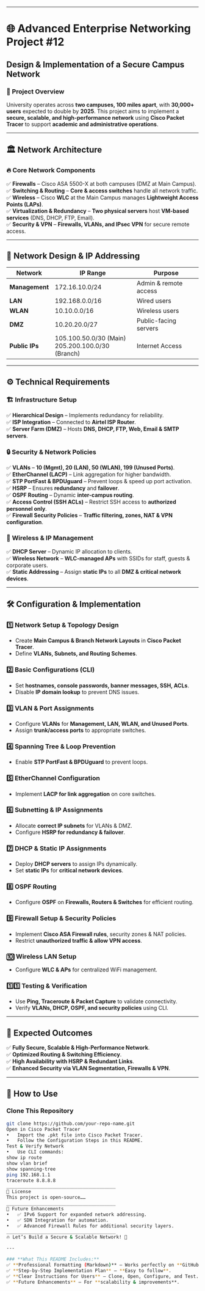 ________________________________________
# 🌐 Advanced Enterprise Networking Project #12  
## **Design & Implementation of a Secure Campus Network**  

### 📌 Project Overview  
University operates across **two campuses, 100 miles apart**, with **30,000+ users** expected to double by **2025**. This project aims to implement a **secure, scalable, and high-performance network** using **Cisco Packet Tracer** to support **academic and administrative operations**.  

---

## 🏛 **Network Architecture**  

### 🔥 **Core Network Components**  
✅ **Firewalls** – Cisco ASA 5500-X at both campuses (DMZ at Main Campus).  
✅ **Switching & Routing** – **Core & access switches** handle all network traffic.  
✅ **Wireless** – Cisco **WLC** at the Main Campus manages **Lightweight Access Points (LAPs)**.  
✅ **Virtualization & Redundancy** – **Two physical servers** host **VM-based services** (DNS, DHCP, FTP, Email).  
✅ **Security & VPN** – **Firewalls, VLANs, and IPsec VPN** for secure remote access.  

---

## 📡 **Network Design & IP Addressing**  
| **Network**    | **IP Range**         | **Purpose** |
|---------------|---------------------|-------------|
| **Management** | 172.16.10.0/24      | Admin & remote access |
| **LAN**        | 192.168.0.0/16      | Wired users |
| **WLAN**       | 10.10.0.0/16        | Wireless users |
| **DMZ**        | 10.20.20.0/27       | Public-facing servers |
| **Public IPs** | 105.100.50.0/30 (Main) <br> 205.200.100.0/30 (Branch) | Internet Access |

---

## ⚙️ **Technical Requirements**  

### 🏗 **Infrastructure Setup**  
✅ **Hierarchical Design** – Implements redundancy for reliability.  
✅ **ISP Integration** – Connected to **Airtel ISP Router**.  
✅ **Server Farm (DMZ)** – Hosts **DNS, DHCP, FTP, Web, Email & SMTP servers**.  

### 🔒 **Security & Network Policies**  
✅ **VLANs** – **10 (Mgmt), 20 (LAN), 50 (WLAN), 199 (Unused Ports)**.  
✅ **EtherChannel (LACP)** – Link aggregation for higher bandwidth.  
✅ **STP PortFast & BPDUguard** – Prevent loops & speed up port activation.  
✅ **HSRP** – Ensures **redundancy** and **failover**.  
✅ **OSPF Routing** – Dynamic **inter-campus routing**.  
✅ **Access Control (SSH ACLs)** – Restrict SSH access to **authorized personnel only**.  
✅ **Firewall Security Policies** – **Traffic filtering, zones, NAT & VPN configuration**.  

### 📡 **Wireless & IP Management**  
✅ **DHCP Server** – Dynamic IP allocation to clients.  
✅ **Wireless Network** – **WLC-managed APs** with SSIDs for staff, guests & corporate users.  
✅ **Static Addressing** – Assign **static IPs** to all **DMZ & critical network devices**.  

---

## 🛠 **Configuration & Implementation**  
### **1️⃣ Network Setup & Topology Design**  
- Create **Main Campus & Branch Network Layouts** in **Cisco Packet Tracer**.  
- Define **VLANs, Subnets, and Routing Schemes**.  

### **2️⃣ Basic Configurations (CLI)**  
- Set **hostnames, console passwords, banner messages, SSH, ACLs**.  
- Disable **IP domain lookup** to prevent DNS issues.  

### **3️⃣ VLAN & Port Assignments**  
- Configure **VLANs** for **Management, LAN, WLAN, and Unused Ports**.  
- Assign **trunk/access ports** to appropriate switches.  

### **4️⃣ Spanning Tree & Loop Prevention**  
- Enable **STP PortFast & BPDUguard** to prevent loops.  

### **5️⃣ EtherChannel Configuration**  
- Implement **LACP for link aggregation** on core switches.  

### **6️⃣ Subnetting & IP Assignments**  
- Allocate **correct IP subnets** for VLANs & DMZ.  
- Configure **HSRP for redundancy & failover**.  

### **7️⃣ DHCP & Static IP Assignments**  
- Deploy **DHCP servers** to assign IPs dynamically.  
- Set **static IPs** for **critical network devices**.  

### **8️⃣ OSPF Routing**  
- Configure **OSPF** on **Firewalls, Routers & Switches** for efficient routing.  

### **9️⃣ Firewall Setup & Security Policies**  
- Implement **Cisco ASA Firewall rules**, security zones & NAT policies.  
- Restrict **unauthorized traffic & allow VPN access**.  

### **🔟 Wireless LAN Setup**  
- Configure **WLC & APs** for centralized WiFi management.  

### **1️⃣1️⃣ Testing & Verification**  
- Use **Ping, Traceroute & Packet Capture** to validate connectivity.  
- Verify **VLANs, DHCP, OSPF, and security policies** using CLI.  

---

## 🚀 **Expected Outcomes**  
✅ **Fully Secure, Scalable & High-Performance Network**.  
✅ **Optimized Routing & Switching Efficiency**.  
✅ **High Availability with HSRP & Redundant Links**.  
✅ **Enhanced Security via VLAN Segmentation, Firewalls & VPN**.  

---

## 📌 **How to Use**  
### **Clone This Repository**  
```sh
git clone https://github.com/your-repo-name.git
Open in Cisco Packet Tracer
•	Import the .pkt file into Cisco Packet Tracer.
•	Follow the Configuration Steps in this README.
Test & Verify Network
•	Use CLI commands:
show ip route  
show vlan brief  
show spanning-tree  
ping 192.168.1.1  
traceroute 8.8.8.8  
________________________________________
📜 License
This project is open-source……
________________________________________
🎯 Future Enhancements
•	✅ IPv6 Support for expanded network addressing.
•	✅ SDN Integration for automation.
•	✅ Advanced Firewall Rules for additional security layers.
________________________________________
🔥 Let’s Build a Secure & Scalable Network! 🚀

---

### **What This README Includes:**  
✅ **Professional Formatting (Markdown)** – Works perfectly on **GitHub**.  
✅ **Step-by-Step Implementation Plan** – **Easy to follow**.  
✅ **Clear Instructions for Users** – Clone, Open, Configure, and Test.  
✅ **Future Enhancements** – For **scalability & improvements**.  



